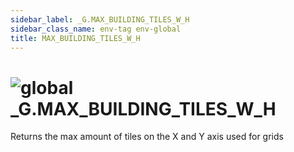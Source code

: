 ```yaml
---
sidebar_label: _G.MAX_BUILDING_TILES_W_H
sidebar_class_name: env-tag env-global
title: MAX_BUILDING_TILES_W_H
---
```


# <img src='/img/wiki/global.png' alt='global' data-tag='env-tag' /> **_G**.MAX_BUILDING_TILES_W_H
Returns the max amount of tiles on the X and Y axis used for grids<br/>
